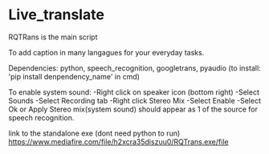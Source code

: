 # Live_translate
RQTRans is the main script


To add caption in many langagues for your everyday tasks.


Dependencies: python, speech_recognition, googletrans, pyaudio (to install: 'pip install denpendency_name' in cmd)


To enable system sound:
  -Right click on speaker icon (bottom right)
  -Select Sounds
  -Select Recording tab
  -Right click Stereo Mix
  -Select Enable
  -Select Ok or Apply
Stereo mix(system sound) should appear as 1 of the source for speech recognition.



link to the standalone exe (dont need python to run)
https://www.mediafire.com/file/h2xcra35diszuu0/RQTrans.exe/file
